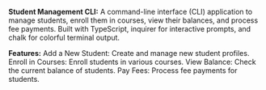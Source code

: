 **Student Management CLI:**
A command-line interface (CLI) application to manage students, enroll them in courses, view their balances, and process fee payments. Built with TypeScript, inquirer for interactive prompts, and chalk for colorful terminal output.

**Features:**
Add a New Student: Create and manage new student profiles.
Enroll in Courses: Enroll students in various courses.
View Balance: Check the current balance of students.
Pay Fees: Process fee payments for students.
